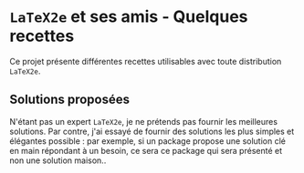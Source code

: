 `LaTeX2e` et ses amis - Quelques recettes
=========================================

Ce projet présente différentes recettes utilisables avec toute distribution `LaTeX2e`.


Solutions proposées
-------------------

N'étant pas un expert `LaTeX2e`, je ne prétends pas fournir les meilleures solutions. Par contre, j'ai essayé de fournir des solutions les plus simples et élégantes possible : par exemple, si un package propose une solution clé en main répondant à un besoin, ce sera ce package qui sera présenté et non une solution maison..
